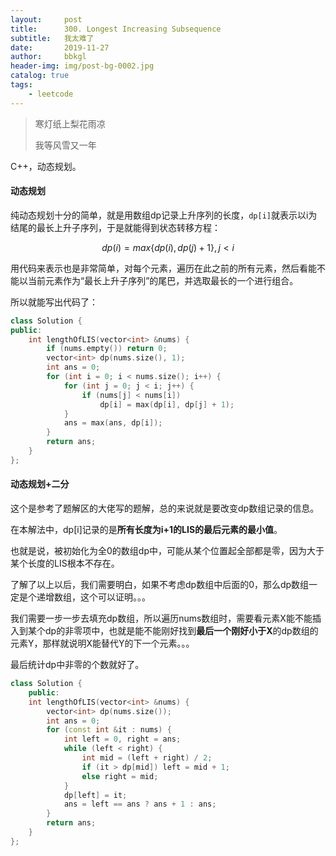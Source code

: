 ```yaml
---
layout:     post
title:      300. Longest Increasing Subsequence
subtitle:   我太难了
date:       2019-11-27
author:     bbkgl
header-img: img/post-bg-0002.jpg
catalog: true
tags:
    - leetcode
---
```


>寒灯纸上梨花雨凉
>
>我等风雪又一年

C++，动态规划。

#### 动态规划

纯动态规划十分的简单，就是用数组dp记录上升序列的长度，`dp[i]`就表示以i为结尾的最长上升子序列，于是就能得到状态转移方程：

$$
dp(i) = max\{dp(i), dp(j) + 1\} ,j < i
$$

用代码来表示也是非常简单，对每个元素，遍历在此之前的所有元素，然后看能不能以当前元素作为“最长上升子序列”的尾巴，并选取最长的一个进行组合。

所以就能写出代码了：

```cpp
class Solution {
public:
    int lengthOfLIS(vector<int> &nums) {
        if (nums.empty()) return 0;
        vector<int> dp(nums.size(), 1);
        int ans = 0;
        for (int i = 0; i < nums.size(); i++) {
            for (int j = 0; j < i; j++) {
                if (nums[j] < nums[i])
                    dp[i] = max(dp[i], dp[j] + 1);
            }
            ans = max(ans, dp[i]);
        }
        return ans;
    }
};
```

#### 动态规划+二分

这个是参考了题解区的大佬写的题解，总的来说就是要改变dp数组记录的信息。

在本解法中，dp[i]记录的是**所有长度为i+1的LIS的最后元素的最小值**。

也就是说，被初始化为全0的数组dp中，可能从某个位置起全部都是零，因为大于某个长度的LIS根本不存在。

了解了以上以后，我们需要明白，如果不考虑dp数组中后面的0，那么dp数组一定是个递增数组，这个可以证明。。。

我们需要一步一步去填充dp数组，所以遍历nums数组时，需要看元素X能不能插入到某个dp的非零项中，也就是能不能刚好找到**最后一个刚好小于X**的dp数组的元素Y，那样就说明X能替代Y的下一个元素。。。

最后统计dp中非零的个数就好了。

```cpp
class Solution {
    public:
    int lengthOfLIS(vector<int> &nums) {
        vector<int> dp(nums.size());
        int ans = 0;
        for (const int &it : nums) {
            int left = 0, right = ans;
            while (left < right) {
                int mid = (left + right) / 2;
                if (it > dp[mid]) left = mid + 1;
                else right = mid; 
            }
            dp[left] = it;
            ans = left == ans ? ans + 1 : ans;
        }
        return ans;
    }
};
```


